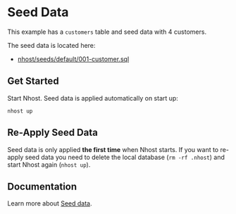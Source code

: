 # Seed Data

This example has a `customers` table and seed data with 4 customers.

The seed data is located here:

- [nhost/seeds/default/001-customer.sql](./nhost/seeds/default/001-customers.sql)

## Get Started

Start Nhost. Seed data is applied automatically on start up:

```
nhost up
```

## Re-Apply Seed Data

Seed data is only applied **the first time** when Nhost starts. If you want to re-apply seed data you need to delete the local database (`rm -rf .nhost`) and start Nhost again (`nhost up`).

## Documentation

Learn more about [Seed data](https://docs.nhost.io/platform/cli/seeds).
